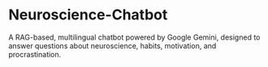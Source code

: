 # Neuroscience-Chatbot
A RAG-based, multilingual chatbot powered by Google Gemini, designed to answer questions about neuroscience, habits, motivation, and procrastination.
